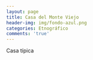 ```yaml
---
layout: page
title: Casa del Monte Viejo
header-img: img/fondo-azul.png
categories: Etnográfico
comments: 'true'
---
```



Casa típica

<div class="photos">
</div>
